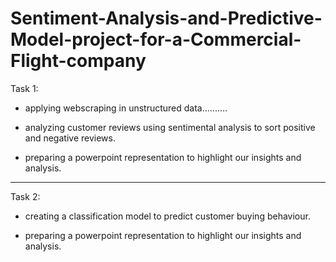 # Sentiment-Analysis-and-Predictive-Model-project-for-a-Commercial-Flight-company


Task 1:

- applying webscraping in unstructured data..........

- analyzing customer reviews using sentimental analysis to sort positive and negative reviews.

- preparing a powerpoint representation to highlight our insights and analysis.


------------------------------------------------------------------------------------------------------------------------

Task 2:

- creating a classification model to predict customer buying behaviour.

- preparing a powerpoint representation to highlight our insights and analysis.
